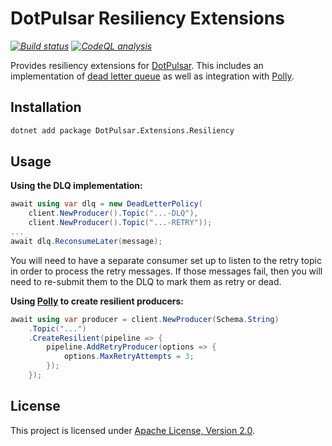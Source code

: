 ﻿# DotPulsar Resiliency Extensions

_[![Build status](https://github.com/smbecker/dotpulsar-extensions/actions/workflows/ci.yaml/badge.svg?branch=main)](https://github.com/smbecker/dotpulsar-extensions/actions/workflows/ci.yaml)_
_[![CodeQL analysis](https://github.com/smbecker/dotpulsar-extensions/actions/workflows/codeql.yaml/badge.svg?branch=main)](https://github.com/smbecker/dotpulsar-extensions/actions/workflows/codeql.yaml)_

Provides resiliency extensions for [DotPulsar](https://github.com/apache/pulsar-dotpulsar). This includes an implementation of [dead letter queue](https://pulsar.apache.org/docs/3.3.x/concepts-messaging/#retry-letter-topic) as well as integration with [Polly](https://www.pollydocs.org/).

## Installation

```sh
dotnet add package DotPulsar.Extensions.Resiliency
```

## Usage

**Using the DLQ implementation:**
```c#
await using var dlq = new DeadLetterPolicy(
	client.NewProducer().Topic("...-DLQ"),
	client.NewProducer().Topic("...-RETRY"));
...
await dlq.ReconsumeLater(message);
```
You will need to have a separate consumer set up to listen to the retry topic in order to process the retry messages. If those messages fail, then you will need to re-submit them to the DLQ to mark them as retry or dead.

**Using [Polly](https://www.pollydocs.org/) to create resilient producers:**
```c#
await using var producer = client.NewProducer(Schema.String)
	.Topic("...")
	.CreateResilient(pipeline => {
		pipeline.AddRetryProducer(options => {
			options.MaxRetryAttempts = 3;
		});
	});
```

## License

This project is licensed under [Apache License, Version 2.0](https://apache.org/licenses/LICENSE-2.0).
